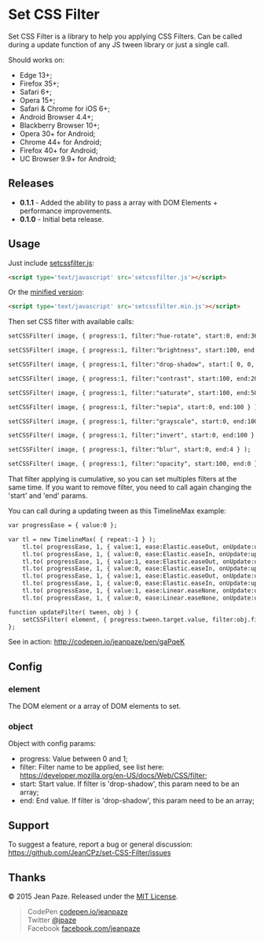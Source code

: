 # Set CSS Filter

Set CSS Filter is a library to help you applying CSS Filters. Can be called during a update function of any JS tween library or just a single call.

Should works on:
* Edge 13+;
* Firefox 35+;
* Safari 6+;
* Opera 15+;
* Safari & Chrome for iOS 6+;
* Android Browser 4.4+;
* Blackberry Browser 10+;
* Opera 30+ for Android;
* Chrome 44+ for Android;
* Firefox 40+ for Android;
* UC Browser 9.9+ for Android;

Releases
-----

- **0.1.1** - Added the ability to pass a array with DOM Elements + performance improvements.
- **0.1.0** - Initial beta release.

Usage
-----

Just include [setcssfilter.js](setcssfilter.js):

``` html
<script type='text/javascript' src='setcssfilter.js'></script>
```

Or the [minified version](setcssfilter.min.js):

``` html
<script type='text/javascript' src='setcssfilter.min.js'></script>
```

Then set CSS filter with available calls:

``` html
setCSSFilter( image, { progress:1, filter:"hue-rotate", start:0, end:360 } );

setCSSFilter( image, { progress:1, filter:"brightness", start:100, end:200 } );

setCSSFilter( image, { progress:1, filter:"drop-shadow", start:[ 0, 0, 0, '#000000', 1 ], end:[ 10, 10, 8, '#000000', 1 ] } );

setCSSFilter( image, { progress:1, filter:"contrast", start:100, end:200 } );

setCSSFilter( image, { progress:1, filter:"saturate", start:100, end:500 } );

setCSSFilter( image, { progress:1, filter:"sepia", start:0, end:100 } );

setCSSFilter( image, { progress:1, filter:"grayscale", start:0, end:100 } );

setCSSFilter( image, { progress:1, filter:"invert", start:0, end:100 } );

setCSSFilter( image, { progress:1, filter:"blur", start:0, end:4 } );

setCSSFilter( image, { progress:1, filter:"opacity", start:100, end:0 } );
```

That filter applying is cumulative, so you can set multiples filters at the same time. If you want to remove filter, you need to call again changing the 'start' and 'end' params.

You can call during a updating tween as this TimelineMax example:

``` html
var progressEase = { value:0 };

var tl = new TimelineMax( { repeat:-1 } );
    tl.to( progressEase, 1, { value:1, ease:Elastic.easeOut, onUpdate:updateFilter, onUpdateParams:[ "{self}", { filter: 'blur', start:0, end:16 } ] } );
    tl.to( progressEase, 1, { value:0, ease:Elastic.easeIn, onUpdate:updateFilter, onUpdateParams:[ "{self}", { filter: 'blur', start:0, end:16 } ] } );
    tl.to( progressEase, 1, { value:1, ease:Elastic.easeOut, onUpdate:updateFilter, onUpdateParams:[ "{self}", { filter: 'brightness', start:100, end:500 } ] } );
    tl.to( progressEase, 1, { value:0, ease:Elastic.easeIn, onUpdate:updateFilter, onUpdateParams:[ "{self}", { filter: 'brightness', start:100, end:500 } ] } );
    tl.to( progressEase, 1, { value:1, ease:Elastic.easeOut, onUpdate:updateFilter, onUpdateParams:[ "{self}", { filter: 'drop-shadow', start:[ 0, 0, 0, '#000000', 1 ], end:[ 10, 10, 8, '#000000', 1 ] } ] } );
    tl.to( progressEase, 1, { value:0, ease:Elastic.easeIn, onUpdate:updateFilter, onUpdateParams:[ "{self}", { filter: 'drop-shadow', start:[ 0, 0, 0, '#000000', 1 ], end:[ 10, 10, 8, '#000000', 1 ] } ] } );
    tl.to( progressEase, 1, { value:1, ease:Linear.easeNone, onUpdate:updateFilter, onUpdateParams:[ "{self}", { filter: 'grayscale', start:0, end:100 } ] } );
    tl.to( progressEase, 1, { value:0, ease:Linear.easeNone, onUpdate:updateFilter, onUpdateParams:[ "{self}", { filter: 'grayscale', start:0, end:100 } ] } );

function updateFilter( tween, obj ) {
    setCSSFilter( element, { progress:tween.target.value, filter:obj.filter, start:obj.start, end:obj.end } );
};
```
See in action: http://codepen.io/jeanpaze/pen/gaPqeK

Config
-------

### element

The DOM element or a array of DOM elements to set.

### object

Object with config params:

* progress: Value between 0 and 1;
* filter: Filter name to be applied, see list here: https://developer.mozilla.org/en-US/docs/Web/CSS/filter;
* start: Start value. If filter is 'drop-shadow', this param need to be an array;
* end: End value. If filter is 'drop-shadow', this param need to be an array;

Support
-------

To suggest a feature, report a bug or general discussion: https://github.com/JeanCPz/set-CSS-Filter/issues

Thanks
------

© 2015 Jean Paze. Released under the [MIT License](License.txt).

> CodePen [codepen.io/jeanpaze](http://codepen.io/jeanpaze/) <br>
> Twitter [@jpaze](http://twitter.com/jpaze) <br>
> Facebook [facebook.com/jeanpaze](https://www.facebook.com/jeanpaze)
